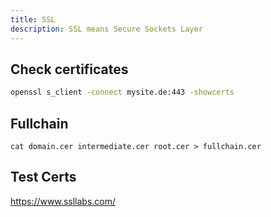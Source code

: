 ```yaml
---
title: SSL
description: SSL means Secure Sockets Layer
---
```


## Check certificates
```bash
openssl s_client -connect mysite.de:443 -showcerts
```

## Fullchain

```
cat domain.cer intermediate.cer root.cer > fullchain.cer
```

## Test Certs

https://www.ssllabs.com/
